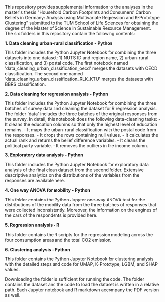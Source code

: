 This repository provides supplemental information to the analyses in the master's thesis "Household Carbon Footprints and  Consumers’ Carbon Beliefs in Germany:  Analysis using Multivariate Regression and K-Prototype Clustering" submitted to the TUM School of Life Sciences for obtaining the degree of the Master of Science in Sustainable Resource Management. 
<be>
<br>
The six folders in this repository contain the following contents: 

**1. Data cleaning urban-rural classification - Python** 

This folder includes the Python Jupyter Notebook for combining the three datasets into one dataset: 1) NUTS ID and region name, 2) urban-rural classification, and 3) postal code.
The first notebook named 'data_cleaning_urban_classification_oecd' merges the datasets with OECD classification. The second one named 'data_cleaning_urban_classification_RLK_KTU' merges the datasets with BBRS classification.

**2. Data cleaning for regression analysis - Python** 

This folder includes the Python Jupyter Notebook for combining the three batches of survey data and cleaning the dataset for R regression analysis. The folder 'data' includes the three batches of the original responses from the survey.
In detail, this notebook does the following data-cleaning tasks:
      - It cleans the education columns so that only the highest level of education remains.
      - It maps the urban-rural classification with the postal code from the responses.
      - It drops the rows containing null values.
      - It calculates the actual rank and returns the belief difference variables.
      - It cleans the political party variable. 
      - It removes the outliers in the income column. 


**3. Exploratory data analysis - Python** 

This folder includes the Python Jupyter Notebook for exploratory data analysis of the final clean dataset from the second folder. Extensive descriptive analytics on the distributions of the variables from the responses are available here. 

**4. One way ANOVA for mobility - Python** 

This folder contains the Python Jupyter one-way ANOVA test for the distributions of the mobility data from the three batches of responses that were collected inconsistently. 
Moreover, the information on the engines of the cars of the respondents is provided here.

**5. Regression analysis - R** 

This folder contains the R scripts for the regression modeling across the four consumption areas and the total CO2 emission.

**6. Clustering analysis - Python** 

This folder contains the Python Jupyter Notebook for clustering analysis with the detailed steps and code for UMAP, K-Prototype, LGBM, and SHAP values. 


Downloading the folder is sufficient for running the code. The folder contains the dataset and the code to load the dataset is written in a relative path. 
Each Jupyter notebook and R markdown accompany the PDF version as well. 

